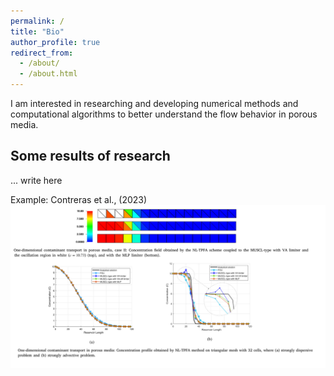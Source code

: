 ```yaml
---
permalink: /
title: "Bio"
author_profile: true
redirect_from: 
  - /about/
  - /about.html
---
```


I am interested in researching and developing numerical methods and computational algorithms to better understand the flow behavior in porous media.

Some results of research 
------
... 
write here

Example: Contreras et al., (2023)
![Editing a markdown file for a talk](/images/image2.png)
